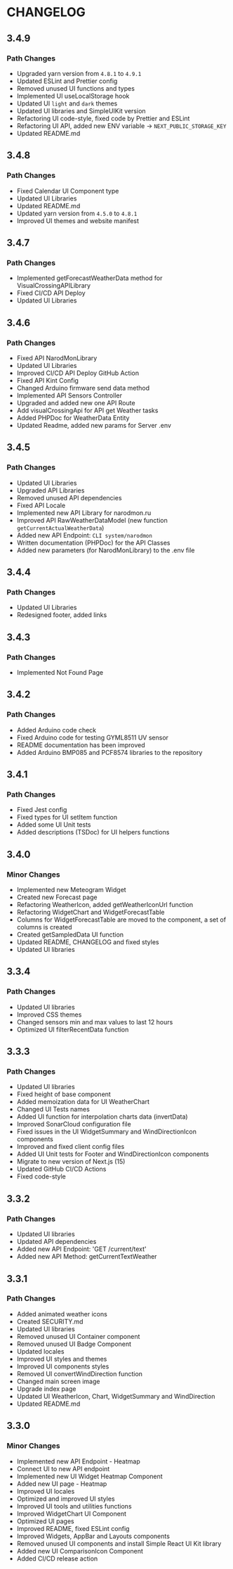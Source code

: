 # CHANGELOG

## 3.4.9

### Path Changes
-   Upgraded yarn version from `4.8.1` to `4.9.1`
-   Updated ESLint and Prettier config
-   Removed unused UI functions and types
-   Implemented UI useLocalStorage hook
-   Updated UI `light` and `dark` themes
-   Updated UI libraries and SimpleUIKit version
-   Refactoring UI code-style, fixed code by Prettier and ESLint
-   Refactoring UI API, added new ENV variable -> `NEXT_PUBLIC_STORAGE_KEY`
-   Updated README.md

## 3.4.8

### Path Changes
-   Fixed Calendar UI Component type
-   Updated UI Libraries
-   Updated README.md
-   Updated yarn version from `4.5.0` to `4.8.1`
-   Improved UI themes and website manifest

## 3.4.7

### Path Changes

-   Implemented getForecastWeatherData method for VisualCrossingAPILibrary
-   Fixed CI/CD API Deploy
-   Updated UI Libraries

## 3.4.6

### Path Changes

-   Fixed API NarodMonLibrary
-   Updated UI Libraries
-   Improved CI/CD API Deploy GitHub Action
-   Fixed API Kint Config
-   Changed Arduino firmware send data method
-   Implemented API Sensors Controller
-   Upgraded and added new one API Route
-   Add visualCrossingApi for API get Weather tasks
-   Added PHPDoc for WeatherData Entity
-   Updated Readme, added new params for Server .env

## 3.4.5

### Path Changes

-   Updated UI Libraries
-   Upgraded API Libraries
-   Removed unused API dependencies
-   Fixed API Locale
-   Implemented new API Library for narodmon.ru
-   Improved API RawWeatherDataModel (new function `getCurrentActualWeatherData`)
-   Added new API Endpoint: `CLI system/narodmon`
-   Written documentation (PHPDoc) for the API Classes
-   Added new parameters (for NarodMonLibrary) to the .env file

## 3.4.4

### Path Changes

-   Updated UI Libraries
-   Redesigned footer, added links

## 3.4.3

### Path Changes

-   Implemented Not Found Page

## 3.4.2

### Path Changes

-   Added Arduino code check
-   Fixed Arduino code for testing GYML8511 UV sensor
-   README documentation has been improved
-   Added Arduino BMP085 and PCF8574 libraries to the repository

## 3.4.1

### Path Changes

-   Fixed Jest config
-   Fixed types for UI setItem function
-   Added some UI Unit tests
-   Added descriptions (TSDoc) for UI helpers functions

## 3.4.0

### Minor Changes

-   Implemented new Meteogram Widget
-   Created new Forecast page
-   Refactoring WeatherIcon, added getWeatherIconUrl function
-   Refactoring WidgetChart and WidgetForecastTable
-   Columns for WidgetForecastTable are moved to the component, a set of columns is created
-   Created getSampledData UI function
-   Updated README, CHANGELOG and fixed styles
-   Updated UI libraries

## 3.3.4

### Path Changes

-   Updated UI libraries
-   Improved CSS themes
-   Changed sensors min and max values to last 12 hours
-   Optimized UI filterRecentData function

## 3.3.3

### Path Changes

-   Updated UI libraries
-   Fixed height of base component
-   Added memoization data for UI WeatherChart
-   Changed UI Tests names
-   Added UI function for interpolation charts data (invertData)
-   Improved SonarCloud configuration file
-   Fixed issues in the UI WidgetSummary and WindDirectionIcon components
-   Improved and fixed client config files
-   Added UI Unit tests for Footer and WindDirectionIcon components
-   Migrate to new version of Next.js (15)
-   Updated GitHub CI/CD Actions
-   Fixed code-style

## 3.3.2

### Path Changes

-   Updated UI libraries
-   Updated API dependencies
-   Added new API Endpoint: 'GET /current/text'
-   Added new API Method: getCurrentTextWeather

## 3.3.1

### Path Changes

-   Added animated weather icons
-   Created SECURITY.md
-   Updated UI libraries
-   Removed unused UI Container component
-   Removed unused UI Badge Component
-   Updated locales
-   Improved UI styles and themes
-   Improved UI components styles
-   Removed UI convertWindDirection function
-   Changed main screen image
-   Upgrade index page
-   Updated UI WeatherIcon, Chart, WidgetSummary and WindDirection
-   Updated README.md

## 3.3.0

### Minor Changes

-   Implemented new API Endpoint - Heatmap
-   Connect UI to new API endpoint
-   Implemented new UI Widget Heatmap Component
-   Added new UI page - Heatmap
-   Improved UI locales
-   Optimized and improved UI styles
-   Improved UI tools and utilities functions
-   Improved WidgetChart UI Component
-   Optimized UI pages
-   Improved README, fixed ESLint config
-   Improved Widgets, AppBar and Layouts components
-   Removed unused UI components and install Simple React UI Kit library
-   Added new UI ComparisonIcon Component
-   Added CI/CD release action
